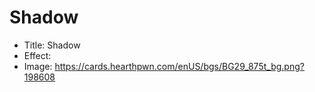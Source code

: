 # Shadow
- Title:  Shadow
- Effect:  
- Image:  https://cards.hearthpwn.com/enUS/bgs/BG29_875t_bg.png?198608
